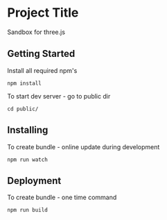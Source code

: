 # Project Title

Sandbox for three.js


## Getting Started

Install all required npm's

```
npm install
```

To start dev server - go to public dir

```
cd public/
```


## Installing

To create bundle - online update during development

```
npm run watch

```

## Deployment

To create bundle - one time command

```
npm run build
```

